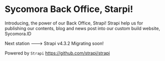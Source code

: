 # Sycomora Back Office, Starpi!
Introducing, the power of our Back Office, Strapi!
Strapi help us for publishing our contents, blog and news post into our custom build website, Sycomora.ID

Next station ---> Strapi v4.3.2 
Migrating soon!


Powered by ```Strapi``` https://github.com/strapi/strapi

